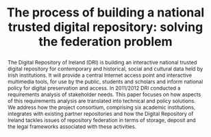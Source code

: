 ---
abstract: "The Digital Repository of Ireland (DRI) is building an interactive national
  trusted digital repository for contemporary and historical, social and cultural
  data held by Irish institutions. It will provide a central Internet access point
  and interactive multimedia tools, for use by the public, students and scholars and
  inform national policy for digital preservation and access. In 2011/2012 DRI conducted
  a requirements analysis of stakeholder needs. This paper focuses on how aspects
  of this requirements analysis are translated into technical and policy solutions.
  We address how the project consortium, comprising six academic institutions, integrates
  with existing partner repositories and how the Digital Repository of Ireland tackles
  issues of repository federation in terms of storage, deposit and the legal frameworks
  associated with these activities. \n "
creators:
- Webb, Sharon
- O’Carroll, Aileen
date: null
document_url: https://services.phaidra.univie.ac.at/api/object/o:378124/download
grand_parent: iPRES
institutions: []
keywords:
- requirements
- policy
- storage
- deposit
- user roles
- use case
- legal frameworks
landing_page_url: https://phaidra.univie.ac.at/o:378124
language: eng
layout: publication
license: CC BY-NC-SA 3.0 AT
notes_url: null
parent: iPRES 2014
publication_type: paper
size: 57999
slides_url: null
source_name: iPRES
title: 'The process of building a national trusted digital repository: solving the
  federation problem'
year: 2014
---